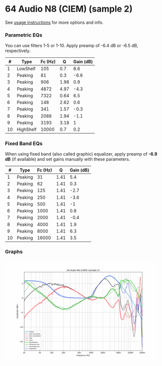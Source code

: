 # 64 Audio N8 (CIEM) (sample 2)
See [usage instructions](https://github.com/jaakkopasanen/AutoEq#usage) for more options and info.

### Parametric EQs
You can use filters 1-5 or 1-10. Apply preamp of -6.4 dB or -6.5 dB, respectively.

|   # | Type      |   Fc (Hz) |    Q |   Gain (dB) |
|-----|-----------|-----------|------|-------------|
|   1 | LowShelf  |       105 | 0.7  |         8.6 |
|   2 | Peaking   |        81 | 0.3  |        -6.6 |
|   3 | Peaking   |       906 | 1.98 |         0.9 |
|   4 | Peaking   |      4872 | 4.97 |        -4.3 |
|   5 | Peaking   |      7322 | 0.64 |         6.5 |
|   6 | Peaking   |       148 | 2.62 |         0.6 |
|   7 | Peaking   |       341 | 1.57 |        -0.3 |
|   8 | Peaking   |      2088 | 1.94 |        -1.1 |
|   9 | Peaking   |      3193 | 3.18 |         1   |
|  10 | HighShelf |     10000 | 0.7  |         0.2 |

### Fixed Band EQs
When using fixed band (also called graphic) equalizer, apply preamp of **-6.9 dB** (if available) and set gains manually with these parameters.

|   # | Type    |   Fc (Hz) |    Q |   Gain (dB) |
|-----|---------|-----------|------|-------------|
|   1 | Peaking |        31 | 1.41 |         5.4 |
|   2 | Peaking |        62 | 1.41 |         0.3 |
|   3 | Peaking |       125 | 1.41 |        -2.7 |
|   4 | Peaking |       250 | 1.41 |        -3.6 |
|   5 | Peaking |       500 | 1.41 |        -1   |
|   6 | Peaking |      1000 | 1.41 |         0.8 |
|   7 | Peaking |      2000 | 1.41 |        -0.4 |
|   8 | Peaking |      4000 | 1.41 |         1.9 |
|   9 | Peaking |      8000 | 1.41 |         6.3 |
|  10 | Peaking |     16000 | 1.41 |         3.5 |

### Graphs
![](./64%20Audio%20N8%20(CIEM)%20(sample%202).png)

